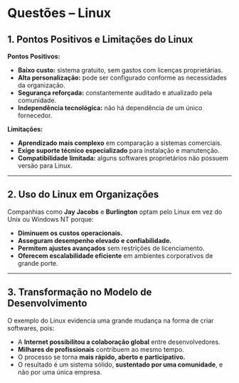 # Questões – Linux

## 1. Pontos Positivos e Limitações do Linux  

**Pontos Positivos:**  
- **Baixo custo:** sistema gratuito, sem gastos com licenças proprietárias.  
- **Alta personalização:** pode ser configurado conforme as necessidades da organização.  
- **Segurança reforçada:** constantemente auditado e atualizado pela comunidade.  
- **Independência tecnológica:** não há dependência de um único fornecedor.  

**Limitações:**  
- **Aprendizado mais complexo** em comparação a sistemas comerciais.  
- **Exige suporte técnico especializado** para instalação e manutenção.  
- **Compatibilidade limitada:** alguns softwares proprietários não possuem versão para Linux.  

---

## 2. Uso do Linux em Organizações  

Companhias como **Jay Jacobs** e **Burlington** optam pelo Linux em vez do Unix ou Windows NT porque:  
- **Diminuem os custos operacionais.**  
- **Asseguram desempenho elevado e confiabilidade.**  
- **Permitem ajustes avançados** sem restrições de licenciamento.  
- **Oferecem escalabilidade eficiente** em ambientes corporativos de grande porte.  

---

## 3. Transformação no Modelo de Desenvolvimento  

O exemplo do Linux evidencia uma grande mudança na forma de criar softwares, pois:  
- A **Internet possibilitou a colaboração global** entre desenvolvedores.  
- **Milhares de profissionais** contribuem ao mesmo tempo.  
- O processo se torna **mais rápido, aberto e participativo.**  
- O resultado é um sistema sólido, **sustentado por uma comunidade**, e não por uma única empresa.  
